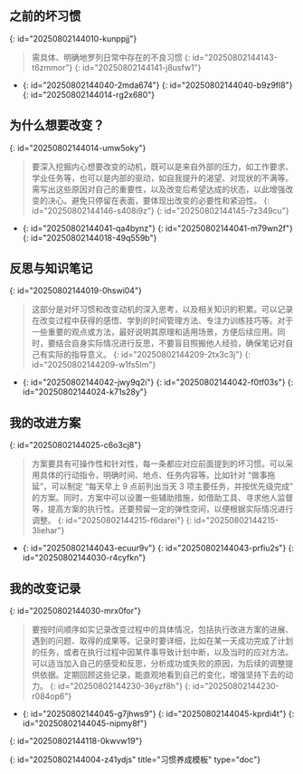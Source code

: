 ## 之前的坏习惯
{: id="20250802144010-kunppjj"}

> 需具体、明确地罗列日常中存在的不良习惯
> {: id="20250802144143-t6zmmor"}
{: id="20250802144141-j8usfw1"}

- {: id="20250802144040-2mda674"}
  {: id="20250802144040-b9z9fl8"}
{: id="20250802144014-rg2x680"}

## 为什么想要改变？
{: id="20250802144014-umw5oky"}

> 要深入挖掘内心想要改变的动机，既可以是来自外部的压力，如工作要求、学业任务等，也可以是内部的驱动，如自我提升的渴望、对现状的不满等。需写出这些原因对自己的重要性，以及改变后希望达成的状态，以此增强改变的决心。避免只停留在表面，要体现出改变的必要性和紧迫性。
> {: id="20250802144146-s408i9z"}
{: id="20250802144145-7z349cu"}

- {: id="20250802144041-qa4bynz"}
  {: id="20250802144041-m79wn2f"}
{: id="20250802144018-49q559b"}

## 反思与知识笔记
{: id="20250802144019-0hswi04"}

> 这部分是对坏习惯和改变动机的深入思考，以及相关知识的积累。可以记录在改变过程中获得的感悟、学到的时间管理方法、专注力训练技巧等。对于一些重要的观点或方法，最好说明其原理和适用场景，方便后续应用。同时，要结合自身实际情况进行反思，不要盲目照搬他人经验，确保笔记对自己有实际的指导意义。
> {: id="20250802144209-2tx3c3j"}
{: id="20250802144209-w1fs5lm"}

- {: id="20250802144042-jwy9q2i"}
  {: id="20250802144042-f0tf03s"}
{: id="20250802144024-k71s28y"}

## 我的改进方案
{: id="20250802144025-c6o3cj8"}

> 方案要具有可操作性和针对性，每一条都应对应前面提到的坏习惯。可以采用具体的行动指令，明确时间、地点、任务内容等。比如针对 “做事拖延”，可以制定 “每天早上 9 点前列出当天 3 项主要任务，并按优先级完成” 的方案。同时，方案中可以设置一些辅助措施，如借助工具、寻求他人监督等，提高方案的执行性。还要预留一定的弹性空间，以便根据实际情况进行调整。
> {: id="20250802144215-f6darei"}
{: id="20250802144215-3liehar"}

- {: id="20250802144043-ecuur9v"}
  {: id="20250802144043-prfiu2s"}
{: id="20250802144030-r4cyfkn"}

## 我的改变记录
{: id="20250802144030-mrx0for"}

> 要按时间顺序如实记录改变过程中的具体情况，包括执行改进方案的进展、遇到的问题、取得的成果等。记录时要详细，比如在某一天成功完成了计划的任务，或者在执行过程中因某件事导致计划中断，以及当时的应对方法。可以适当加入自己的感受和反思，分析成功或失败的原因，为后续的调整提供依据。定期回顾这些记录，能直观地看到自己的变化，增强坚持下去的动力。
> {: id="20250802144230-36yzf8h"}
{: id="20250802144230-r084op6"}

- {: id="20250802144045-g7jhws9"}
  {: id="20250802144045-kprdi4t"}
{: id="20250802144045-nipmy8f"}

{: id="20250802144118-0kwvw19"}

{: id="20250802144004-z41ydjs" title="习惯养成模板" type="doc"}